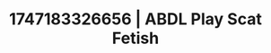 ---
categories:
- Passionate kisses
- Immersive erotica
- Deep intimacy
- Pleasure activism
- MILF fantasy
image: /assets/images/1747183326656.webp
layout: post
seo:
  description: Featured content with sensual ABDL Play, Scat Fetish. HD images available.
  keywords: ABDL Play, Scat Fetish
  og_image: /assets/images/1747183326656.webp
  schema_type: VisualArtwork
tags:
- ABDL Play
- Scat Fetish
- '#1747183326656'
title: 1747183326656 | ABDL Play Scat Fetish
---